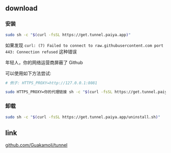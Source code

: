 ## download

### 安装
```bash
sudo sh -c "$(curl -fsSL https://get.tunnel.paiya.app)"
```

如果发现 `curl: (7) Failed to connect to raw.githubusercontent.com port 443: Connection refused` 这种错误

年轻人，你的网络运营商屏蔽了 Github

可以使用如下方法尝试:

```bash
# 例子: HTTPS_PROXY=http://127.0.0.1:8081

sudo HTTPS_PROXY=你的代理链接 sh -c "$(curl -fsSL https://get.tunnel.paiya.app)"
```

### 卸载

```bash
sudo sh -c "$(curl -fsSL https://get.tunnel.paiya.app/uninstall.sh)"
```

## link

[github.com/Guakamoli/tunnel](https://github.com/Guakamoli/tunnel)
